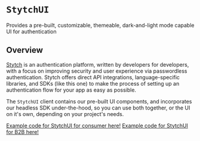 # ``StytchUI``

Provides a pre-built, customizable, themeable, dark-and-light mode capable UI for authentication

## Overview
[Stytch](https://stytch.com) is an authentication platform, written by developers for developers, with a focus on improving security and user experience via passwordless authentication. Stytch offers direct API integrations, language-specific libraries, and SDKs (like this one) to make the process of setting up an authentication flow for your app as easy as possible.

The `StytchUI` client contains our pre-built UI components, and incorporates our headless SDK under-the-hood, so you can use both together, or the UI on it's own, depending on your project's needs.

[Example code for StytchUI for consumer here!](https://github.com/stytchauth/stytch-ios/blob/main/tutorials/UI.md)
[Example code for StytchUI for B2B here!](https://github.com/stytchauth/stytch-ios/blob/main/tutorials/B2B-UI.md)
